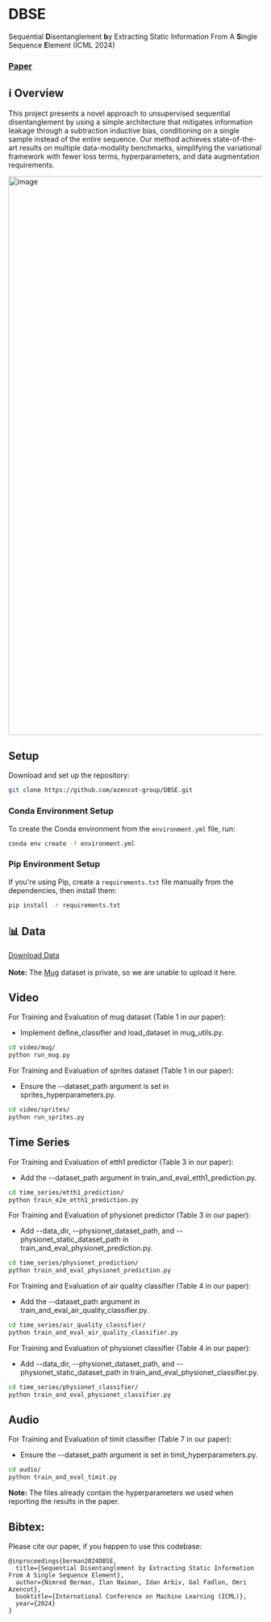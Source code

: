 # DBSE
Sequential **D**isentanglement **b**y Extracting Static Information From A **S**ingle Sequence **E**lement (ICML 2024)

### [Paper](https://arxiv.org/pdf/2406.18131)

## ℹ️ Overview
This project presents a novel approach to unsupervised sequential disentanglement by using a simple architecture that mitigates information leakage through a subtraction inductive bias, conditioning on a single sample instead of the entire sequence. Our method achieves state-of-the-art results on multiple data-modality benchmarks, simplifying the variational framework with fewer loss terms, hyperparameters, and data augmentation requirements.

<img width="1105" alt="image" src="https://github.com/user-attachments/assets/e4133951-1767-4de2-bea2-7ddeb78720d7">

## Setup
Download and set up the repository:
```bash
git clone https://github.com/azencot-group/DBSE.git
```

### Conda Environment Setup
To create the Conda environment from the `environment.yml` file, run:
```bash
conda env create -f environment.yml
```

### Pip Environment Setup
If you're using Pip, create a `requirements.txt` file manually from the dependencies, then install them:
```bash
pip install -r requirements.txt
```

## 📊 Data
[Download Data](https://drive.google.com/drive/folders/1bzECwhWXtCrgwOHBzcIlCMVYLr6OGi56?usp=sharing)<br><br>
<b>Note:</b> The [Mug](https://www.researchgate.net/publication/224187946_The_MUG_facial_expression_database) dataset is private, so we are unable to upload it here.

## Video

For Training and Evaluation of mug dataset (Table 1 in our paper):
- Implement define_classifier and load_dataset in mug_utils.py.
```bash
cd video/mug/
python run_mug.py
```

For Training and Evaluation of sprites dataset (Table 1 in our paper):
- Ensure the --dataset_path argument is set in sprites_hyperparameters.py.

```bash
cd video/sprites/
python run_sprites.py
```

## Time Series

For Training and Evaluation of etth1 predictor (Table 3 in our paper):
- Add the --dataset_path argument in train_and_eval_etth1_prediction.py.
```bash
cd time_series/etth1_prediction/
python train_e2e_etth1_prediction.py
```

For Training and Evaluation of physionet predictor (Table 3 in our paper):
- Add --data_dir, --physionet_dataset_path, and --physionet_static_dataset_path in train_and_eval_physionet_prediction.py.
```bash
cd time_series/physionet_prediction/
python train_and_eval_physionet_prediction.py
```

For Training and Evaluation of air quality classifier (Table 4 in our paper):
- Add the --dataset_path argument in train_and_eval_air_quality_classifier.py.
```bash
cd time_series/air_quality_classifier/
python train_and_eval_air_quality_classifier.py
```

For Training and Evaluation of physionet classifier (Table 4 in our paper):
- Add --data_dir, --physionet_dataset_path, and --physionet_static_dataset_path in train_and_eval_physionet_classifier.py.
```bash
cd time_series/physionet_classifier/
python train_and_eval_physionet_classifier.py
```
## Audio

For Training and Evaluation of timit classifier (Table 7 in our paper):
- Ensure the --dataset_path argument is set in timit_hyperparameters.py.
```bash
cd audio/
python train_and_eval_timit.py
```

<b>Note:</b> The files already contain the hyperparameters we used when reporting the results in the paper.


## Bibtex:
Please cite our paper, if you happen to use this codebase:

```
@inproceedings{berman2024DBSE,
  title={Sequential Disentanglement by Extracting Static Information From A Single Sequence Element},
  author={Nimrod Berman, Ilan Naiman, Idan Arbiv, Gal Fadlon, Omri Azencot},
  booktitle={International Conference on Machine Learning (ICML)},
  year={2024}
}
```
